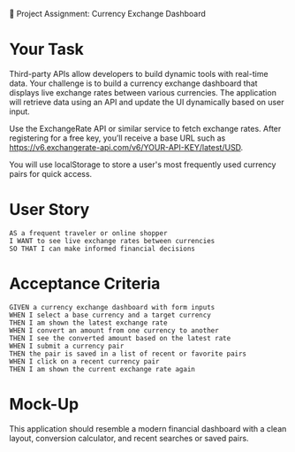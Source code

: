 🧾 Project Assignment: Currency Exchange Dashboard
# Your Task
Third-party APIs allow developers to build dynamic tools with real-time data. Your challenge is to build a currency exchange dashboard that displays live exchange rates between various currencies. The application will retrieve data using an API and update the UI dynamically based on user input.

Use the ExchangeRate API or similar service to fetch exchange rates. After registering for a free key, you’ll receive a base URL such as https://v6.exchangerate-api.com/v6/YOUR-API-KEY/latest/USD.

You will use localStorage to store a user's most frequently used currency pairs for quick access.

# User Story
```
AS a frequent traveler or online shopper
I WANT to see live exchange rates between currencies
SO THAT I can make informed financial decisions
```
# Acceptance Criteria
```
GIVEN a currency exchange dashboard with form inputs
WHEN I select a base currency and a target currency
THEN I am shown the latest exchange rate
WHEN I convert an amount from one currency to another
THEN I see the converted amount based on the latest rate
WHEN I submit a currency pair
THEN the pair is saved in a list of recent or favorite pairs
WHEN I click on a recent currency pair
THEN I am shown the current exchange rate again
```
# Mock-Up
This application should resemble a modern financial dashboard with a clean layout, conversion calculator, and recent searches or saved pairs.